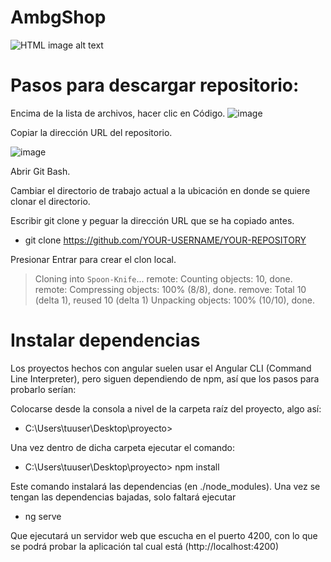 # AmbgShop

<img src="https://user-images.githubusercontent.com/30203863/71215319-517d2a80-22af-11ea-9ca8-206a2162c1cb.png"
     alt="HTML image alt text"
     title="avatar_ana"
/>

# Pasos para descargar repositorio: 

Encima de la lista de archivos, hacer clic en  Código.
![image](https://github.com/danonino25/AplicacionesWeb/assets/116208398/8d6a8df7-75ad-4e9e-8c48-df27a537cee6)

Copiar la dirección URL del repositorio.

![image](https://github.com/danonino25/AplicacionesWeb/assets/116208398/9ce0661c-456c-4c78-a234-daec32b21c29)


Abrir Git Bash.

Cambiar el directorio de trabajo actual a la ubicación en donde se quiere clonar el directorio.

Escribir git clone y peguar la dirección URL que se ha copiado antes.

* git clone https://github.com/YOUR-USERNAME/YOUR-REPOSITORY

Presionar Entrar para crear el clon local.

> Cloning into `Spoon-Knife`...
> remote: Counting objects: 10, done.
> remote: Compressing objects: 100% (8/8), done.
> remove: Total 10 (delta 1), reused 10 (delta 1)
> Unpacking objects: 100% (10/10), done.


# Instalar dependencias

Los proyectos hechos con angular suelen usar el Angular CLI (Command Line Interpreter), pero siguen dependiendo de npm, así que los pasos para probarlo serían:

Colocarse desde la consola a nivel de la carpeta raíz del proyecto, algo así:

* C:\Users\tuuser\Desktop\proyecto> 

Una vez dentro de dicha carpeta  ejecutar el comando:

* C:\Users\tuuser\Desktop\proyecto> npm install

Este comando instalará las dependencias (en ./node_modules). Una vez se tengan las dependencias bajadas, solo faltará ejecutar

* ng serve

Que ejecutará un servidor web que escucha en el puerto 4200, con lo que se podrá probar la aplicación tal cual está (http://localhost:4200)

